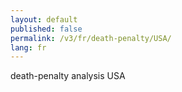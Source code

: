 ```yaml
---
layout: default
published: false
permalink: /v3/fr/death-penalty/USA/
lang: fr
---
```


death-penalty analysis USA
